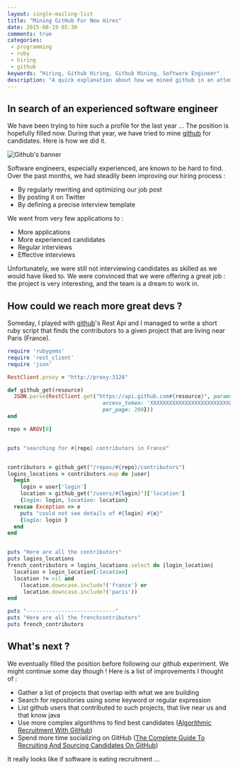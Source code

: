 ```yaml
---
layout: single-mailing-list
title: "Mining GitHub For New Hires"
date: 2015-08-19 05:30
comments: true
categories:
 - programming
 - ruby
 - hiring
 - github
keywords: "Hiring, Github Hiring, Github Mining, Software Engineer"
description: "A quick explanation about how we mined github in an attempt to hire an experienced software engineer"
---
```

## In search of an experienced software engineer

We have been trying to hire such a profile for the last year ... The position is hopefully filled now. During that year, we have tried to mine [github](https://github.com/) for candidates. Here is how we did it.

![Github's banner]({{site.url}}{{site.baseurl}}/imgs/2015-08-19-mining-github-for-new-hires/github.png)

Software engineers, especially experienced, are known to be hard to find. Over the past months, we had steadily been improving our hiring process :

* By regularly rewriting and optimizing our job post
* By posting it on Twitter
* By defining a precise interview template

We went from very few applications to :

* More applications
* More experienced candidates
* Regular interviews
* Effective interviews

Unfortunately, we were still not interviewing candidates as skilled as we would have liked to. We were convinced that we were offering a great job : the project is very interesting, and the team is a dream to work in.

## How could we reach more great devs ?

Someday, I played with [github](https://github.com/)'s Rest Api and I managed to write a short ruby script that finds the contributors to a given project that are living near Paris (France).

```ruby
require 'rubygems'
require 'rest_client'
require 'json'

RestClient.proxy = "http://proxy:3128"

def github_get(resource)
  JSON.parse(RestClient.get("https://api.github.com#{resource}", params: {
                              access_token: 'XXXXXXXXXXXXXXXXXXXXXXXXXXXXXXXXXXXX',
                              per_page: 200}))
end

repo = ARGV[0]


puts "searching for #{repo} contributors in France"


contributors = github_get("/repos/#{repo}/contributors")
logins_locations = contributors.map do |user|
  begin
    login = user['login']
    location = github_get("/users/#{login}")['location']
    {login: login, location: location}
  rescue Exception => e
    puts "could not see details of #{login} #{e}"
    {login: login }
  end
end


puts "Here are all the contributors"
puts logins_locations
french_contributors = logins_locations.select do |login_location|
  location = login_location[:location]
  location != nil and
    (location.downcase.include?('france') or
     location.downcase.include?('paris'))
end

puts "----------------------------"
puts "Here are all the frenchcontributors"
puts french_contributors
```

## What's next ?

We eventually filled the position before following our github experiment. We might continue some day though ! Here is a list of improvements I thought of :

* Gather a list of projects that overlap with what we are building
* Search for repositories using some keyword or regular expression
* List github users that contributed to such projects, that live near us and that know java
* Use more complex algorithms to find best candidates ([Algorithmic Recruitment With GitHub](http://www.hackdiary.com/2010/02/10/algorithmic-recruitment-with-github/))
* Spend more time socializing on GitHub ([The Complete Guide To Recruiting And Sourcing Candidates On GitHub](http://www.sourcecon.com/news/2014/01/21/the-complete-guide-to-recruiting-and-sourcing-candidates-on-github/))

It really looks like if software is eating recruitment ...
